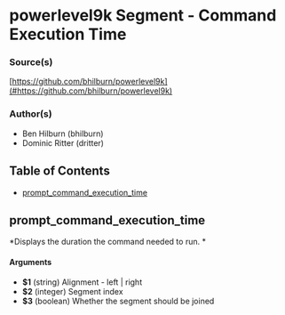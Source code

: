 # powerlevel9k Segment - Command Execution Time


### Source(s)

[https://github.com/bhilburn/powerlevel9k](#https://github.com/bhilburn/powerlevel9k)


### Author(s)

- Ben Hilburn (bhilburn)
- Dominic Ritter (dritter)


## Table of Contents

- [prompt_command_execution_time](#prompt_command_execution_time)

## prompt_command_execution_time
*Displays the duration the command needed to run. *

#### Arguments

- **$1** (string) Alignment - left | right
- **$2** (integer) Segment index
- **$3** (boolean) Whether the segment should be joined


